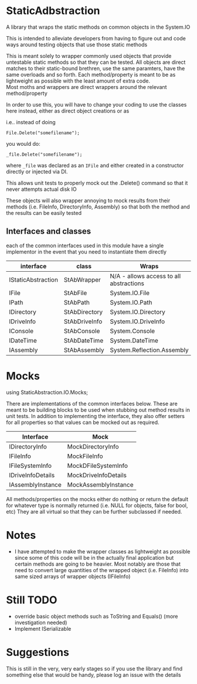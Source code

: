 # StaticAdbstraction
A library that wraps the static methods on common objects in the System.IO 

This is intended to alleviate developers from having to figure out and code ways around testing objects that use those static methods


This is meant solely to wrapper commonly used objects that provide untestable static methods so that they can be tested.
All objects are direct matches to their static-bound brethren, use the same paramters, have the same overloads and so forth.  Each method/property is meant to be as lightweight as possible with the least amount of extra code.  
Most moths and wrappers are direct wrappers around the relevant method/property


In order to use this, you will have to change your coding to use the classes here instead, either as direct object creations or as 



i.e.. instead of doing 

`File.Delete("somefilename");`

you would do:

`_file.Delete("somefilename");`

where `_file` was declared as an `IFile` and either created in a constructor directly or injected via DI.


This allows unit tests to properly mock out the .Delete() command so that it never attempts actual disk IO

These objects will also wrapper annoying to mock results from their methods (i.e. FileInfo, DirectoryInfo, Assembly) so that both the method and the results can be easily tested


## Interfaces and classes
each of the common interfaces used in this module have a single implementor in the event that you need to instantiate them directly

|interface|class|Wraps|
|---|---|---|
|IStaticAbstraction|StAbWrapper|N/A - allows access to all abstractions|
|IFile|StAbFile|System.IO.File|
|IPath|StAbPath|System.IO.Path|
|IDirectory|StAbDirectory|System.IO.Directory|
|IDriveInfo|StAbDriveInfo|System.IO.DriveInfo|
|IConsole|StAbConsole|System.Console|
|IDateTime|StAbDateTime|System.DateTime|
|IAssembly|StAbAssembly|System.Reflection.Assembly|



# Mocks

using StaticAbstraction.IO.Mocks;

There are implementations of the common interfaces below.  These are meant to be building blocks to be used when stubbing out method results in unit tests.  In addition
to implementing the interface, they also offer setters for all properties so that values can be mocked out as required.

|Interface|Mock|
|-|-|
|IDirectoryInfo|MockDirectoryInfo|
|IFileInfo|MockFileInfo|
|IFileSystemInfo|MockDFileSystemInfo|
|IDriveInfoDetails|MockDriveInfoDetails|
|IAssemblyInstance|MockAssemblyInstance|

All methods/properties on the mocks either do nothing or return the default for whatever type is normally returned (i.e. NULL for objects, false for bool, etc)
  They are all virtual so that they can be further subclassed if needed.

# Notes
- I have attempted to make the wrapper classes as lightweight as possible since some of this code will be in the actually final application but certain methods are going to be heavier.  Most notably are those that need to convert large quantities of the wrapped object (i.e. FileInfo) into same sized arrays of wrapper objects (IFileInfo)

# Still TODO
- override basic object methods such as ToString and Equals() (more investigation needed)
- Implement ISerializable 


# Suggestions
This is still in the very, very early stages so if you use the library and find something else that would be handy, please log an issue with the details

